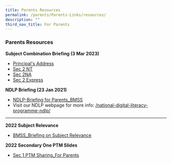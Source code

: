 ```yaml
---
title: Parents Resources
permalink: /parents/Parents-Links/resources/
description: ""
third_nav_title: For Parents
---
```

###  Parents Resources 

**Subject Combination Briefing (3 Mar 2023)**
* [Principal's Address](/files/Upper%20Sec%20Subject%20Combination%202023.pdf)
* [Sec 2 NT](/files/2023%20Subject%20Combination%20Briefing%202NT%20v2.pdf)
* [Sec 2NA](/files/2023%20Subject%20Combination%20Briefing%202NA%20v2%20(Corrected).pdf)
* [Sec 2 Express](/files/2023%20Subject%20Combination%20Briefing%202EXP%20v2.pdf)

**NDLP Briefing (23 Jan 2021)**

*   [NDLP-Briefing for Parents\_BMSS](/files/pr9.pdf)
*   Visit our NDLP webpage for more info: [/national-digital-literacy-programme-ndlp/](https://bukitmerahsec.moe.edu.sg/national-digital-literacy-programme-ndlp/)

* * *

**2022 Subject Relevance**

*   [BMSS\_Briefing on Subject Relevance](/files/pr1.pdf)

**2022 Secondary One PTM Slides**

*   [Sec 1 PTM Sharing\_For Parents](/files/pr2.pdf)